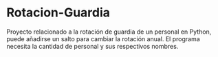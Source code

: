 # Rotacion-Guardia
Proyecto relacionado a la rotación de guardia de un personal en Python, puede añadirse un salto para cambiar la rotación anual. El programa necesita la cantidad de personal y sus respectivos nombres.
